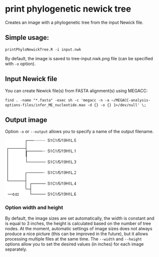 # print phylogenetic newick tree
Creates an image with a phylogenetic tree from the input Newick file.

## Simple usage:
```
printPhyloNewickTree.R -i input.nwk
```
By default, the image is saved to tree-input.nwk.png file (can be specified with `-o` option).

## Input Newick file
You can create Newick file(s) from FASTA alignment(s) using MEGACC:
```
find . -name "*.fasta" -exec sh -c 'megacc -n -a ~/MEGACC-analysis-options-files/infer_ME_nucleotide.mao -d {} -o {} 1>/dev/null' \;
```

## Output image
Option `-o` or `--output` allows you to specify a name of the output filename.

![phylogenetic tree](example/tree.png)

### Option width and height
By default, the image sizes are set automatically, the width is constant and is
equal to 3 inches, the height is calculated based on the number of tree nodes.
At the moment, automatic settings of image sizes does not always produce a nice
picture (this can be improved in the future), but it allows processing multiple
files at the same time. The `--width` and `--height` options allow you to set the desired
values (in inches) for each image separately.

